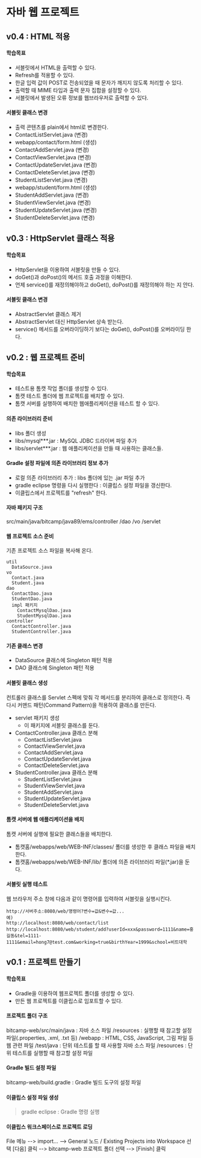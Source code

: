 # 자바 웹 프로젝트

## v0.4 : HTML 적용
#### 학습목표
- 서블릿에서 HTML을 출력할 수 있다.
- Refresh를 적용할 수 있다.
- 한글 입력 값이 POST로 전송되었을 때 문자가 깨지지 않도록 처리할 수 있다.
- 출력할 때 MIME 타입과 출력 문자 집합을 설정할 수 있다.
- 서블릿에서 발생된 오류 정보를 웹브라우저로 출력할 수 있다.
 
#### 서블릿 클래스 변경
- 출력 콘텐츠를 plain에서 html로 변경한다.
- ContactListServlet.java (변경)
- webapp/contact/form.html (생성)
- ContactAddServlet.java (변경)
- ContactViewServlet.java (변경)
- ContactUpdateServlet.java (변경)
- ContactDeleteServlet.java (변경)
- StudentListServlet.java (변경)
- webapp/student/form.html (생성)
- StudentAddServlet.java (변경)
- StudentViewServlet.java (변경)
- StudentUpdateServlet.java (변경)
- StudentDeleteServlet.java (변경)

## v0.3 : HttpServlet 클래스 적용
#### 학습목표
- HttpServlet을 이용하여 서블릿을 만들 수 있다.
- doGet()과 doPost()의 메서드 호출 과정을 이해한다.
- 언제 service()를 재정의해야하고 doGet(), doPost()를 재정의해야 하는 지 안다.

#### 서블릿 클래스 변경
- AbstractServlet 클래스 제거
- AbstractServlet 대신 HttpServlet 상속 받는다.
- service() 메서드를 오버라이딩하기 보다는 doGet(), doPost()를 오버라이딩 한다.

## v0.2 : 웹 프로젝트 준비
#### 학습목표
- 테스트용 톰캣 작업 폴더를 생성할 수 있다.
- 톰캣 테스트 폴더에 웹 프로젝트를 배치할 수 있다.
- 톰캣 서버를 실행하여 배치한 웹애플리케이션을 테스트 할 수 있다.

#### 의존 라이브러리 준비
- libs 폴더 생성
- libs/mysql***.jar       : MySQL JDBC 드라이버 파일 추가
- libs/servlet***.jar     : 웹 애플리케이션을 만들 때 사용하는 클래스들.

#### Gradle 설정 파일에 의존 라이브러리 정보 추가
- 로컬 의존 라이브러리 추가 : libs 폴더에 있는 .jar 파일 추가 
- gradle eclipse 명령을 다시 실행한다 : 이클립스 설정 파일을 갱신한다.
- 이클립스에서 프로젝트를 "refresh" 한다.

#### 자바 패키지 구조
src/main/java/bitcamp/java89/ems/controller
                                /dao
                                /vo
                                /servlet
                                
#### 웹 프로젝트 소스 준비
기존 프로젝트 소스 파일을 복사해 온다.
~~~~
util
  DataSource.java
vo
  Contact.java
  Student.java  
dao
  ContactDao.java
  StudentDao.java
  impl 패키지 
    ContactMysqlDao.java
    StudentMysqlDao.java
controller
  ContactController.java
  StudentController.java     
~~~~

#### 기존 클래스 변경
- DataSource 클래스에 Singleton 패턴 적용
- DAO 클래스에 Singleton 패턴 적용
 
#### 서블릿 클래스 생성
컨트롤러 클래스를 Servlet 스펙에 맞춰 각 메서드를 분리하여 클래스로 정의한다.
즉 다시 커맨드 패턴(Command Pattern)을 적용하여 클래스를 만든다.
- servlet 패키지 생성
  - 이 패키지에 서블릿 클래스를 둔다.
- ContactController.java 클래스 분해
  - ContactListServlet.java
  - ContactViewServlet.java
  - ContactAddServlet.java
  - ContactUpdateServlet.java
  - ContactDeleteServlet.java
- StudentController.java 클래스 분해
  - StudentListServlet.java
  - StudentViewServlet.java
  - StudentAddServlet.java
  - StudentUpdateServlet.java
  - StudentDeleteServlet.java

#### 톰캣 서버에 웹 애플리케이션을 배치
톰캣 서버에 실행에 필요한 클래스들을 배치한다.
- 톰캣홈/webapps/web/WEB-INF/classes/  폴더를 생성한 후 클래스 파일을 배치한다.
- 톰캣홈/webapps/web/WEB-INF/lib/ 폴더에 의존 라이브러리 파일(*.jar)을 둔다.

#### 서블릿 실행 테스트
웹 브라우저 주소 창에 다음과 같이 명령어를 입력하여 서블릿을 실행시킨다.
~~~~
http://서버주소:8080/web/명령어?변수=값&변수=값...
예)
http://localhost:8080/web/contact/list
http://localhost:8080/web/student/add?userId=xxx&password=1111&name=홍길동&tel=1111-1111&email=hong7@test.com&working=true&birthYear=1999&school=비트대학
~~~~

## v0.1 : 프로젝트 만들기
#### 학습목표
- Gradle을 이용하여 웹프로젝트 폴더를 생성할 수 있다.
- 만든 웹 프로젝트를 이클립스로 임포트할 수 있다.

#### 프로젝트 폴더 구조
bitcamp-web/src/main/java       : 자바 소스 파일
                    /resources  : 실행할 때 참고할 설정 파일(.properties, .xml, .txt 등)
                    /webapp     : HTML, CSS, JavaScript, 그림 파일 등 웹 관련 파일
               /test/java       : 단위 테스트를 할 때 사용할 자바 소스 파일
                    /resources  : 단위 테스트를 실행할 때 참고할 설정 파일
#### Gradle 빌드 설정 파일
bitcamp-web/build.gradle        : Gradle 빌드 도구의 설정 파일

#### 이클립스 설정 파일 생성
>gradle eclipse     : Gradle 명령 실행

#### 이클립스 워크스페이스로 프로젝트 로딩
File 메뉴 --> import... --> General 노드 / Existing Projects into Workspace 선택
[다음] 클릭 --> bitcamp-web 프로젝트 폴더 선택 --> [Finish] 클릭
